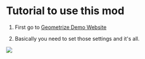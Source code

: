 # Tutorial to use this mod
1. First go to [Geometrize Demo Website](https://www.samcodes.co.uk/project/geometrize-haxe-web/)

2. Basically you need to set those settings and it's all.

![](https://github.com/ShineUA/geometrize2gd-mod-geode/blob/main/2024-02-22%20at%2006-17-03.png)
